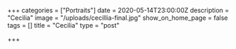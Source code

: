 +++
categories = ["Portraits"]
date = 2020-05-14T23:00:00Z
description = "Cecilia"
image = "/uploads/cecillia-final.jpg"
show_on_home_page = false
tags = []
title = "Cecilia"
type = "post"

+++
